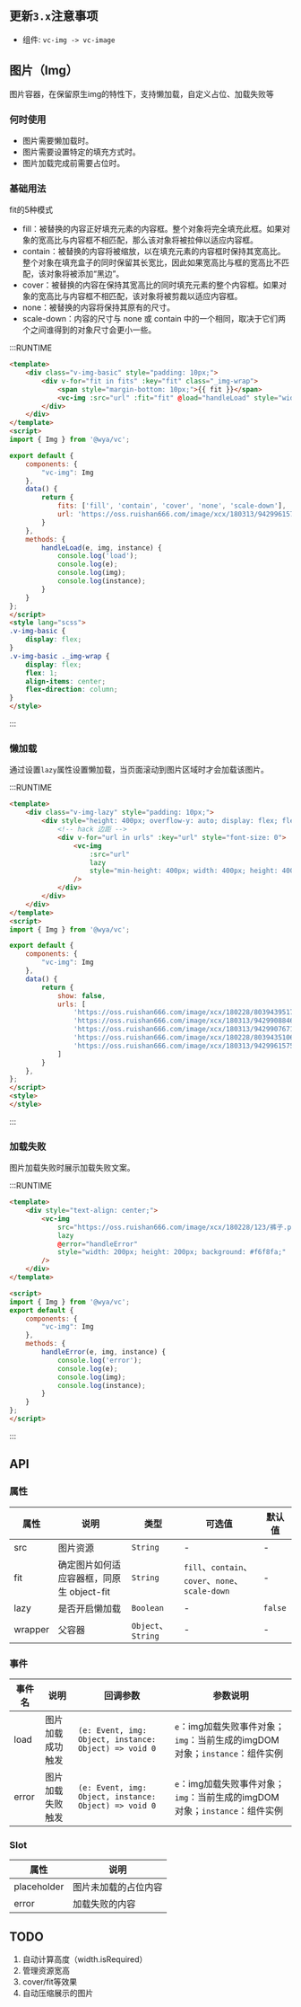 ## 更新`3.x`注意事项
- 组件: `vc-img -> vc-image`

## 图片（Img）
图片容器，在保留原生img的特性下，支持懒加载，自定义占位、加载失败等

### 何时使用
- 图片需要懒加载时。
- 图片需要设置特定的填充方式时。
- 图片加载完成前需要占位时。

### 基础用法
fit的5种模式
- fill：被替换的内容正好填充元素的内容框。整个对象将完全填充此框。如果对象的宽高比与内容框不相匹配，那么该对象将被拉伸以适应内容框。
- contain：被替换的内容将被缩放，以在填充元素的内容框时保持其宽高比。 整个对象在填充盒子的同时保留其长宽比，因此如果宽高比与框的宽高比不匹配，该对象将被添加“黑边”。
- cover：被替换的内容在保持其宽高比的同时填充元素的整个内容框。如果对象的宽高比与内容框不相匹配，该对象将被剪裁以适应内容框。
- none：被替换的内容将保持其原有的尺寸。
- scale-down：内容的尺寸与 none 或 contain 中的一个相同，取决于它们两个之间谁得到的对象尺寸会更小一些。

:::RUNTIME
```html
<template>
	<div class="v-img-basic" style="padding: 10px;">
		<div v-for="fit in fits" :key="fit" class="_img-wrap">
			<span style="margin-bottom: 10px;">{{ fit }}</span>
			<vc-img :src="url" :fit="fit" @load="handleLoad" style="width: 100px; height: 100px" />
		</div>
	</div>
</template>
<script>
import { Img } from '@wya/vc';

export default {
	components: {
		"vc-img": Img
	},
	data() {
		return {
			fits: ['fill', 'contain', 'cover', 'none', 'scale-down'],
			url: 'https://oss.ruishan666.com/image/xcx/180313/942996157518/10053669,2880,1800.jpg'
		}
	},
	methods: {
		handleLoad(e, img, instance) {
			console.log('load');
			console.log(e);
			console.log(img);
			console.log(instance);
		}
	}
};
</script>
<style lang="scss">
.v-img-basic {
	display: flex;
}
.v-img-basic ._img-wrap {
	display: flex;
	flex: 1;
	align-items: center;
	flex-direction: column;
}
</style>
```
:::

### 懒加载
通过设置`lazy`属性设置懒加载，当页面滚动到图片区域时才会加载该图片。

:::RUNTIME
```html
<template>
	<div class="v-img-lazy" style="padding: 10px;">
		<div style="height: 400px; overflow-y: auto; display: flex; flex-direction: column; width: 100%">
			<!-- hack 边距 -->
			<div v-for="url in urls" :key="url" style="font-size: 0">
				<vc-img
					:src="url"
					lazy
					style="min-height: 400px; width: 400px; height: 400px"
				/>
			</div>
		</div>
	</div>
</template>
<script>
import { Img } from '@wya/vc';

export default {
	components: {
		"vc-img": Img
	},
	data() {
		return {
			show: false,
			urls: [
				'https://oss.ruishan666.com/image/xcx/180228/803943951788/裤子.png',
				'https://oss.ruishan666.com/image/xcx/180313/942990884682/10053600,2880,1800.jpg',
				'https://oss.ruishan666.com/image/xcx/180313/942990767112/10049533,2880,1800.jpg',
				'https://oss.ruishan666.com/image/xcx/180228/803943510611/衣服-01.png',
				'https://oss.ruishan666.com/image/xcx/180313/942996157518/10053669,2880,1800.jpg'
			]
		}
	},
};
</script>
<style>
</style>
```
:::

### 加载失败
图片加载失败时展示加载失败文案。

:::RUNTIME
```html
<template>
	<div style="text-align: center;">
		<vc-img
			src="https://oss.ruishan666.com/image/xcx/180228/123/裤子.png"
			lazy
			@error="handleError"
			style="width: 200px; height: 200px; background: #f6f8fa;"
		/>
	</div>
</template>

<script>
import { Img } from '@wya/vc';
export default {
	components: {
		"vc-img": Img
	},
	methods: {
		handleError(e, img, instance) {
			console.log('error');
			console.log(e);
			console.log(img);
			console.log(instance);
		}
	}
};
</script>
```
:::

## API

### 属性
属性 | 说明 | 类型 | 可选值 | 默认值
---|---|---|---|---
src | 图片资源 | `String` | - | -
fit | 确定图片如何适应容器框，同原生 object-fit | `String` | `fill`、`contain`、`cover`、`none`、`scale-down` | -
lazy | 是否开启懒加载 | `Boolean` | - | `false`
wrapper | 父容器 | `Object`、 `String` | - | -

### 事件
事件名 | 说明 | 回调参数 | 参数说明
---|---|---|---
load | 图片加载成功触发 | `(e: Event, img: Object, instance: Object) => void 0` | `e`：img加载失败事件对象；`img`：当前生成的imgDOM对象；`instance`：组件实例 
error | 图片加载失败触发 | `(e: Event, img: Object, instance: Object) => void 0` | `e`：img加载失败事件对象；`img`：当前生成的imgDOM对象；`instance`：组件实例 

### Slot
属性 | 说明
---|---
placeholder | 图片未加载的占位内容
error | 加载失败的内容

## TODO
1. 自动计算高度（width.isRequired）
2. 管理资源宽高
3. cover/fit等效果
4. 自动压缩展示的图片
